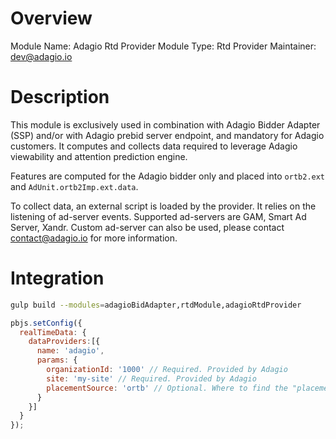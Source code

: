 # Overview

Module Name: Adagio Rtd Provider
Module Type: Rtd Provider
Maintainer: dev@adagio.io

# Description

This module is exclusively used in combination with Adagio Bidder Adapter (SSP) and/or with Adagio prebid server endpoint, and mandatory for Adagio customers.
It computes and collects data required to leverage Adagio viewability and attention prediction engine.

Features are computed for the Adagio bidder only and placed into `ortb2.ext` and `AdUnit.ortb2Imp.ext.data`.

To collect data, an external script is loaded by the provider.
It relies on the listening of ad-server events.
Supported ad-servers are GAM, Smart Ad Server, Xandr. Custom ad-server can also be used,
please contact [contact@adagio.io](contact@adagio.io) for more information.

# Integration

```bash
gulp build --modules=adagioBidAdapter,rtdModule,adagioRtdProvider
```

```javascript
pbjs.setConfig({
  realTimeData: {
    dataProviders:[{
      name: 'adagio',
      params: {
        organizationId: '1000' // Required. Provided by Adagio
        site: 'my-site' // Required. Provided by Adagio
        placementSource: 'ortb' // Optional. Where to find the "placement" value. Possible values: 'ortb'<default> | 'code' | 'gpid'
      }
    }]
  }
});
```
